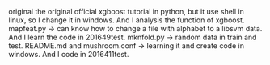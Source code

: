 original	the original official xgboost tutorial in python, but it use shell in linux, so I change it in windows. And I analysis the function of xgboost.  
	mapfeat.py -> can know how to change a file with alphabet to a libsvm data. And I learn the code in 201649test.
	mknfold.py -> random data in train and test.
	README.md and mushroom.conf -> learning it and create code in windows. And I code in 2016411test.